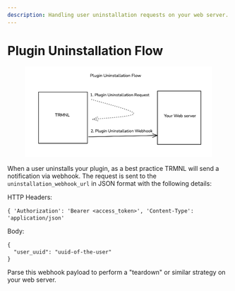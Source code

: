 ```yaml
---
description: Handling user uninstallation requests on your web server.
---
```


# Plugin Uninstallation Flow

<figure><img src="../.gitbook/assets/Screenshot 2024-09-06 at 3.36.35 PM.png" alt=""><figcaption></figcaption></figure>

When a user uninstalls your plugin, as a best practice TRMNL will send a notification via webhook. The request is sent to the `uninstallation_webhook_url` in JSON format with the following details:

HTTP Headers:

```
{ 'Authorization': 'Bearer <access_token>', 'Content-Type': 'application/json'
```

Body:

```
{ 
  "user_uuid": "uuid-of-the-user"
}
```

Parse this webhook payload to perform a "teardown" or similar strategy on your web server.
